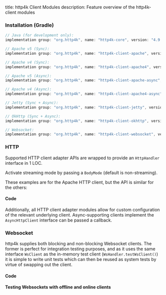 title: http4k Client Modules
description: Feature overview of the http4k-client modules

### Installation (Gradle)

```groovy
// Java (for development only):
implementation group: "org.http4k", name: "http4k-core", version: "4.9.10.0"

// Apache v5 (Sync): 
implementation group: "org.http4k", name: "http4k-client-apache", version: "4.9.10.0"

// Apache v4 (Sync): 
implementation group: "org.http4k", name: "http4k-client-apache4", version: "4.9.10.0"

// Apache v5 (Async): 
implementation group: "org.http4k", name: "http4k-client-apache-async", version: "4.9.10.0"

// Apache v4 (Async): 
implementation group: "org.http4k", name: "http4k-client-apache4-async", version: "4.9.10.0"

// Jetty (Sync + Async): 
implementation group: "org.http4k", name: "http4k-client-jetty", version: "4.9.10.0"

// OkHttp (Sync + Async): 
implementation group: "org.http4k", name: "http4k-client-okhttp", version: "4.9.10.0"

// Websocket: 
implementation group: "org.http4k", name: "http4k-client-websocket", version: "4.9.10.0"
```

### HTTP
Supported HTTP client adapter APIs are wrapped to provide an `HttpHandler` interface in 1 LOC.

Activate streaming mode by passing a `BodyMode` (default is non-streaming).

These examples are for the Apache HTTP client, but the API is similar for the others:

#### Code [<img class="octocat"/>](https://github.com/http4k/http4k/blob/master/src/docs/guide/reference/clients/example_http.kt)

<script src="https://gist-it.appspot.com/https://github.com/http4k/http4k/blob/master/src/docs/guide/reference/clients/example_http.kt"></script>

Additionally, all HTTP client adapter modules allow for custom configuration of the relevant underlying client. Async-supporting clients implement the `AsyncHttpClient` interface can be passed a callback.

### Websocket
http4k supplies both blocking and non-blocking Websocket clients. The former is perfect for integration testing purposes, and as it uses the same interface `WsClient` as the in-memory test client (`WsHandler.testWsClient()`) it is simple to write unit tests which can then be reused as system tests by virtue of swapping out the client.

#### Code [<img class="octocat"/>](https://github.com/http4k/http4k/blob/master/src/docs/guide/reference/clients/example_websocket.kt)

<script src="https://gist-it.appspot.com/https://github.com/http4k/http4k/blob/master/src/docs/guide/reference/clients/example_websocket.kt"></script>

#### Testing Websockets with offline and online clients [<img class="octocat"/>](https://github.com/http4k/http4k/blob/master/src/docs/guide/reference/clients/TestingWebsockets.kt)

<script src="https://gist-it.appspot.com/https://github.com/http4k/http4k/blob/master/src/docs/guide/reference/clients/TestingWebsockets.kt"></script>

